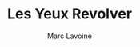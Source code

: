 ---
layout: post
title: Les Yeux Revolver
author: Marc Lavoine
image:
  artist: marc-lavoine.png
---